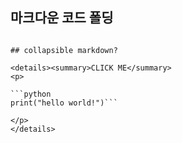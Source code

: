 ## 마크다운 코드 폴딩

```

## collapsible markdown?

<details><summary>CLICK ME</summary>
<p>

```python
print("hello world!")```

</p>
</details>

```

